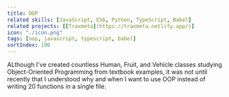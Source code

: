 ```yaml
---
title: OOP
related skills: [JavaScript, ES6, Python, TypeScript, Babel]
related projects: [[Traxmeta](https://traxmeta.netlify.app/)]
icon: "./icon.png"
tags: [oop, javascript, typescript, babel]
sortIndex: 190
---
```


ALthough I've created countless Human, Fruit, and Vehicle classes studying Object-Oriented Programming from textbook examples, it was not until recently that I understood why and when I want to use OOP instead of writing 20 functions in a single file.
